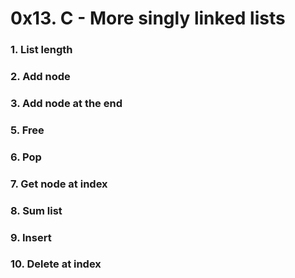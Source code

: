 0x13. C - More singly linked lists
==================================



### 1\. List length



### 2\. Add node



### 3\. Add node at the end



### 5\. Free


### 6\. Pop



### 7\. Get node at index



### 8\. Sum list



### 9\. Insert


### 10\. Delete at index

